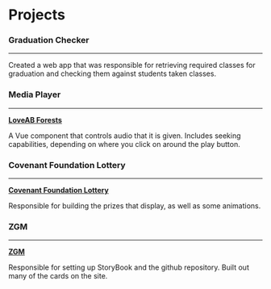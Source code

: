 # Projects

### Graduation Checker
---
Created a web app that was responsible for retrieving required classes for graduation and checking them against students taken classes.

### Media Player
---
**[LoveAB Forests](https://vr.loveabforests.com/stage-2-growing-forest/walking)**

A Vue component that controls audio that it is given. Includes seeking capabilities, depending on where you click on around the play button.

### Covenant Foundation Lottery
---
**[Covenant Foundation Lottery](https://covenantfoundationlottery.ca/winners)**

Responsible for building the prizes that display, as well as some animations.

### ZGM 
---
**[ZGM](/website/when/ready)**

Responsible for setting up StoryBook and the github repository. Built out many of the cards on the site.

